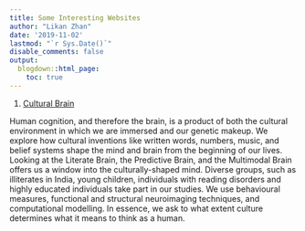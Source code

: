 ```yaml
---
title: Some Interesting Websites
author: "Likan Zhan"
date: '2019-11-02'
lastmod: "`r Sys.Date()`"
disable_comments: false
output:
  blogdown::html_page:
    toc: true
---
```



1. [Cultural Brain](https://culturalbrain.org)

Human cognition, and therefore the brain, is a product of both the cultural environment in which we are immersed and our genetic makeup. We explore how cultural inventions like written words, numbers, music, and belief systems shape the mind and brain from the beginning of our lives. Looking at the Literate Brain, the Predictive Brain, and the Multimodal Brain offers us a window into the culturally-shaped mind. Diverse groups, such as illiterates in India, young children, individuals with reading disorders and highly educated individuals take part in our studies. We use behavioural measures, functional and structural neuroimaging techniques, and computational modelling. In essence, we ask to what extent culture determines what it means to think as a human.